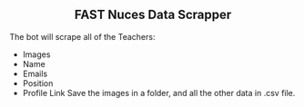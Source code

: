 <h2 align="center"> FAST Nuces Data Scrapper </h2>

The bot will scrape all of the Teachers:
  - Images
  - Name
  - Emails
  - Position
  - Profile Link
Save the images in a folder, and all the other data in .csv file.
